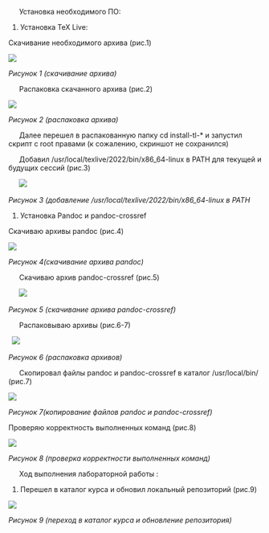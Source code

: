﻿`	`Установка необходимого ПО:

1) Установка TeX Live:

Скачивание необходимого архива (рис.1)

![](Aspose.Words.74d1a6ad-e82b-439e-8596-12003615f077.001.png)

*Рисунок 1 (скачивание архива)*

`	`Распаковка скачанного архива (рис.2)

![](Aspose.Words.74d1a6ad-e82b-439e-8596-12003615f077.002.png)

*Рисунок 2 (распаковка архива)*

`	`Далее перешел в распакованную папку cd install-tl-\* и запустил скрипт с root правами (к сожалению, скриншот не сохранился)

`	`Добавил /usr/local/texlive/2022/bin/x86\_64-linux в PATH для текущей и будущих сессий (рис.3)

`	`![](Aspose.Words.74d1a6ad-e82b-439e-8596-12003615f077.003.png)

*Рисунок 3 (добавление /usr/local/texlive/2022/bin/x86\_64-linux в PATH*

1) Установка Pandoc и pandoc-crossref

Скачиваю архивы pandoc (рис.4)

![](Aspose.Words.74d1a6ad-e82b-439e-8596-12003615f077.004.png)

*Рисунок 4(скачивание архива pandoc)*

`	`Скачиваю архив pandoc-crossref (рис.5)

`	`![](Aspose.Words.74d1a6ad-e82b-439e-8596-12003615f077.005.png)

*Рисунок 5 (скачивание архива pandoc-crossref)*

`	`Распаковываю архивы (рис.6-7)

` `![](Aspose.Words.74d1a6ad-e82b-439e-8596-12003615f077.006.png)

*Рисунок 6 (распаковка архивов)*

`	`Скопировал файлы pandoc и pandoc-crossref в каталог /usr/local/bin/ (рис.7)

![](Aspose.Words.74d1a6ad-e82b-439e-8596-12003615f077.007.png)

*Рисунок 7(копирование файлов pandoc и pandoc-crossref)*

Проверяю корректность выполненных команд  (рис.8)

![](Aspose.Words.74d1a6ad-e82b-439e-8596-12003615f077.008.png)

*Рисунок 8 (проверка корректности выполненных команд)*
















`	`Ход выполнения лабораторной работы :

1) Перешел в каталог курса и обновил локальный репозиторий (рис.9)

![](Aspose.Words.74d1a6ad-e82b-439e-8596-12003615f077.009.png)

*Рисунок 9 (переход в каталог курса и обновление репозитория)*

